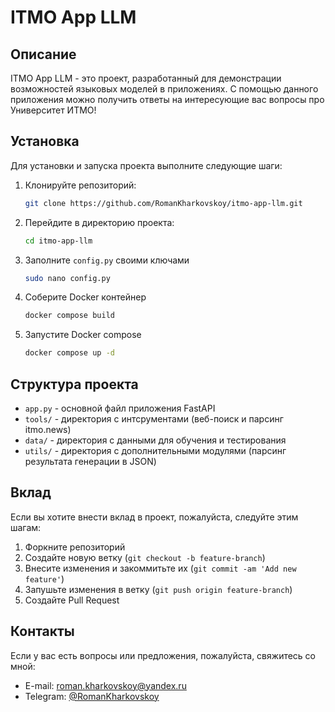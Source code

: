 # ITMO App LLM

## Описание
ITMO App LLM - это проект, разработанный для демонстрации возможностей языковых моделей в приложениях. С помощью данного приложения можно получить ответы на интересующие вас вопросы про Университет ИТМО!

## Установка
Для установки и запуска проекта выполните следующие шаги:

1. Клонируйте репозиторий:
    ```bash
    git clone https://github.com/RomanKharkovskoy/itmo-app-llm.git
    ```
2. Перейдите в директорию проекта:
    ```bash
    cd itmo-app-llm
    ```
3. Заполните `config.py` своими ключами
   ```bash
   sudo nano config.py
   ```
   
3. Соберите Docker контейнер
    ```bash
    docker compose build
    ```

4. Запустите Docker compose
    ```bash
    docker compose up -d
    ```

## Структура проекта
- `app.py` - основной файл приложения FastAPI
- `tools/` - директория с интсрументами (веб-поиск и парсинг itmo.news)
- `data/` - директория с данными для обучения и тестирования
- `utils/` - директория с дополнительными модулями (парсинг результата генерации в JSON)

## Вклад
Если вы хотите внести вклад в проект, пожалуйста, следуйте этим шагам:

1. Форкните репозиторий
2. Создайте новую ветку (`git checkout -b feature-branch`)
3. Внесите изменения и закоммитьте их (`git commit -am 'Add new feature'`)
4. Запушьте изменения в ветку (`git push origin feature-branch`)
5. Создайте Pull Request

## Контакты
Если у вас есть вопросы или предложения, пожалуйста, свяжитесь со мной: 

- E-mail: [roman.kharkovskoy@yandex.ru](roman.kharkovskoy@yandex.ru)
- Telegram: [@RomanKharkovskoy](https://t.me/RomanKharkovskoy)


